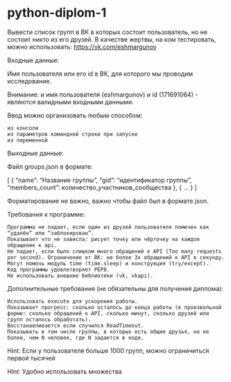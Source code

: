 # python-diplom-1

Вывести список групп в ВК в которых состоит пользователь, но не состоит никто из его друзей.
В качестве жертвы, на ком тестировать, можно использовать: https://vk.com/eshmargunov

Входные данные:

Имя пользователя или его id в ВК, для которого мы проводим исследование.

Внимание: и имя пользователя (eshmargunov) и id (171691064) - являются валидными входными данными.

Ввод можно организовать любым способом:

    из консоли
    из параметров командной строки при запуске
    из переменной

Выходные данные:

Файл groups.json в формате:

[
    {
    “name”: “Название группы”, 
    “gid”: “идентификатор группы”, 
    “members_count”: количество_участников_сообщества
    },
    {
    …
    }
]

Форматирование не важно, важно чтобы файл был в формате json.

Требования к программе:

    Программа не падает, если один из друзей пользователя помечен как “удалён” или “заблокирован”.
    Показывает что не зависла: рисует точку или чёрточку на каждое обращение к api.
    Не падает, если было слишком много обращений к API (Too many requests per second). Ограничение от ВК: не более 3х обращений к API в секунду.
    Могут помочь модуль time (time.sleep) и конструкция (try/except).
    Код программы удовлетворяет PEP8.
    Не использовать внешние библиотеки (vk, vkapi).

Дополнительные требования (не обязательны для получения диплома):

    Использовать execute для ускорения работы.
    Показывает прогресс: сколько осталось до конца работы (в произвольной форме: сколько обращений к API, сколько минут, сколько друзей или групп осталось обработать).
    Восстанавливается если случился ReadTimeout.
    Показывать в том числе группы, в которых есть общие друзья, но не более, чем N человек, где N задается в коде.

Hint: Если у пользователя больше 1000 групп, можно ограничиться первой тысячей

Hint: Удобно использовать множества
